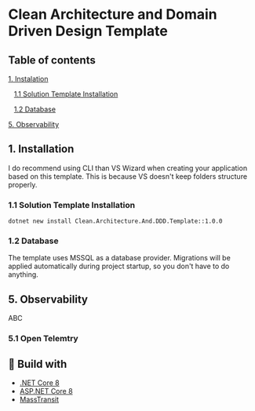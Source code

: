 # Clean Architecture and Domain Driven Design Template 



## Table of contents

[1. Instalation](#1-Installation) 

&nbsp;&nbsp; [1.1 Solution Template Installation](#1.1-Solution-Template-Installation) 

&nbsp;&nbsp; [1.2 Database](#1.2-Database) 

[5. Observability](#5-Observability) 


## 1. Installation
I do recommend using CLI than VS Wizard when creating your application based on this template. This is because VS doesn't keep folders structure properly.

### 1.1 Solution Template Installation
```
dotnet new install Clean.Architecture.And.DDD.Template::1.0.0
```
### 1.2 Database

The template uses MSSQL as a database provider. Migrations will be applied automatically during project startup, so you don't have to do anything.

## 5. Observability
ABC

### 5.1 Open Telemtry


## :hammer: Build with
* [.NET Core 8](https://github.com/dotnet/core)
* [ASP.NET Core 8](https://github.com/dotnet/aspnetcore)
* [MassTransit](https://github.com/MassTransit)
